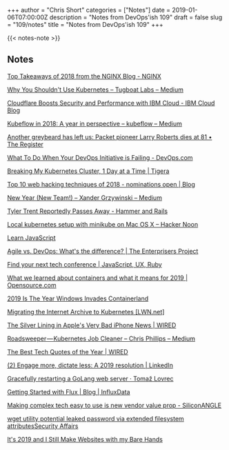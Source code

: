 +++
author = "Chris Short"
categories = ["Notes"]
date = 2019-01-06T07:00:00Z
description = "Notes from DevOps'ish 109"
draft = false
slug = "109/notes"
title = "Notes from DevOps'ish 109"
+++

{{< notes-note >}}

## Notes

[Top Takeaways of 2018 from the NGINX Blog - NGINX](https://www.nginx.com/blog/top-takeaways-2018-nginx-blog/)

[Why You Shouldn't Use Kubernetes – Tugboat Labs – Medium](https://medium.com/@strebeld/why-you-shouldnt-use-kubernetes-525d19c7f2e6)

[Cloudflare Boosts Security and Performance with IBM Cloud - IBM Cloud Blog](https://www.ibm.com/blogs/bluemix/2019/01/cloudflare-boosts-security-and-performance-with-ibm-cloud/)

[Kubeflow in 2018: A year in perspective – kubeflow – Medium](https://medium.com/kubeflow/kubeflow-in-2018-a-year-in-perspective-49c273b490f4)

[Another greybeard has left us: Packet pioneer Larry Roberts dies at 81 • The Register](https://www.theregister.co.uk/2019/01/02/arpanet_larry_roberts_dies_aged_81/)

[What To Do When Your DevOps Initiative is Failing - DevOps.com](https://devops.com/what-to-do-when-your-devops-initiative-is-failing/)

[Breaking My Kubernetes Cluster, 1 Day at a Time | Tigera](https://www.tigera.io/blog/breaking-my-cluster1-day-at-a-time/)

[Top 10 web hacking techniques of 2018 - nominations open | Blog](https://portswigger.net/blog/top-10-web-hacking-techniques-of-2018-nominations-open)

[New Year (New Team!) – Xander Grzywinski – Medium](https://medium.com/@XanderGrzy/new-year-new-team-4e95a8f79120)

[Tyler Trent Reportedly Passes Away - Hammer and Rails](https://www.hammerandrails.com/2019/1/1/18164600/tyler-trent-passes-away)

[Local kubernetes setup with minikube on Mac OS X – Hacker Noon](https://hackernoon.com/local-kubernetes-setup-with-minikube-on-mac-os-x-eeeb1cbdc0b)

[Learn JavaScript](https://learnjavascript.online/)

[Agile vs. DevOps: What's the difference? | The Enterprisers Project](https://enterprisersproject.com/article/2019/1/agile-vs-devops-whats-difference)

[Find your next tech conference | JavaScript, UX, Ruby](https://confs.tech/)

[What we learned about containers and what it means for 2019 | Opensource.com](https://opensource.com/article/19/1/best-of-containers)

[2019 Is The Year Windows Invades Containerland](https://www.forbes.com/sites/forbestechcouncil/2019/01/03/2019-is-the-year-windows-invades-containerland/#6e2eeffd7dd7)

[Migrating the Internet Archive to Kubernetes [LWN.net]](https://lwn.net/SubscriberLink/775832/55f04da3a55d84f7/)

[The Silver Lining in Apple's Very Bad iPhone News | WIRED](https://www.wired.com/story/silver-lining-apples-very-bad-iphone-news/)

[Roadsweeper — Kubernetes Job Cleaner – Chris Phillips – Medium](https://medium.com/@cminion/roadsweeper-kubernetes-job-cleaner-790a359dfee2)

[The Best Tech Quotes of the Year | WIRED](https://www.wired.com/story/best-tech-quotes-of-the-year/)

[(2) Engage more, dictate less: A 2019 resolution | LinkedIn](https://www.linkedin.com/pulse/engage-more-dictate-less-2019-resolution-jim-whitehurst/)

[Gracefully restarting a GoLang web server · Tomaž Lovrec](https://tomaz.lovrec.eu/posts/graceful-server-restart/)

[Getting Started with Flux | Blog | InfluxData](https://www.influxdata.com/blog/getting-started-with-flux/)

[Making complex tech easy to use is new vendor value prop - SiliconANGLE](https://siliconangle.com/2019/01/03/making-complex-tech-easy-use-new-vendor-value-prop-think2019/)

[wget utility potential leaked password via extended filesystem attributesSecurity Affairs](https://securityaffairs.co/wordpress/79413/security/wget-flaw.html)

[It's 2019 and I Still Make Websites with my Bare Hands](https://medium.com/@mattholt/its-2019-and-i-still-make-websites-with-my-bare-hands-73d4eec6b7)
